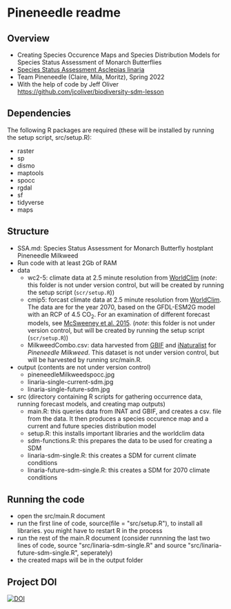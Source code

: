 # Pineneedle readme
## Overview
- Creating Species Occurence Maps and Species Distribution Models for Species Status Assessment of Monarch Butterflies
- [Species Status Assessment Asclepias linaria](Asclepias-linaria-SSA.md)
- Team Pineneedle (Claire, Mila, Moritz), Spring 2022
- With the help of code by Jeff Oliver https://github.com/jcoliver/biodiversity-sdm-lesson

## Dependencies
The following  R packages are required (these will be installed by running the setup script, src/setup.R):
- raster
- sp
- dismo
- maptools
- spocc
- rgdal
- sf
- tidyverse
- maps

## Structure

+ SSA.md: Species Status Assessment for Monarch Butterfly hostplant Pineneedle Milkweed
+ Run code with at least 2Gb of RAM
+ data
  + wc2-5: climate data at 2.5 minute resolution from [WorldClim](http://www.worldclim.org) (_note_: this folder is not under version control, but will be created by running the setup script (`scr/setup.R`))
  + cmip5: forcast climate data at 2.5 minute resolution from [WorldClim](http://www.worldclim.org). The data are for the year 2070, based on the GFDL-ESM2G model with an RCP of 4.5 CO<sub>2</sub>. For an examination of different forecast models, see [McSweeney et al. 2015](https://link.springer.com/article/10.1007/s00382-014-2418-8). (_note_: this folder is not under version control, but will be created by running the setup script (`scr/setup.R`))
  + MilkweedCombo.csv: data harvested from [GBIF](https://www.gbif.org/) and [iNaturalist](https://www.inaturalist.org) for _Pineneedle Milkweed_. This dataset is not under version control, but will be harvested by running src/main.R.
+ output (contents are not under version control)
  + pineneedleMilkweedspocc.jpg
  + linaria-single-current-sdm.jpg
  + linaria-single-future-sdm.jpg
+ src (directory containing R scripts for gathering occurrence data, running forecast models, and creating map outputs)
  + main.R: this queries data from INAT and GBIF, and creates a csv. file from the data. It then produces a species occurence map and a current and future species distribution model
  + setup.R: this installs important libraries and the worldclim data
  + sdm-functions.R: this prepares the data to be used for creating a SDM
  + linaria-sdm-single.R: this creates a SDM for current climate conditions
  + linaria-future-sdm-single.R: this creates a SDM for 2070 climate conditions


## Running the code
- open the src/main.R document
- run the first line of code, source(file = "src/setup.R"), to install all libraries. you might have to restart R in the process
- run the rest of the main.R document (consider runnning the last two lines of code, source "src/linaria-sdm-single.R" and source "src/linaria-future-sdm-single.R", seperately)
- the created maps will be in the output folder

## Project DOI

[![DOI](https://zenodo.org/badge/459737484.svg)](https://zenodo.org/badge/latestdoi/459737484)
